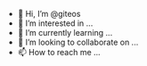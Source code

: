 - 👋 Hi, I’m @giteos
- 👀 I’m interested in ...
- 🌱 I’m currently learning ...
- 💞️ I’m looking to collaborate on ...
- 📫 How to reach me ...

<!---
giteos/giteos is a ✨ special ✨ repository because its `README.md` (this file) appears on your GitHub profile.
You can click the Preview link to take a look at your changes.
--->
